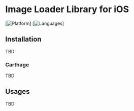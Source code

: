 # Image Loader Library for iOS

[![Platform](https://img.shields.io/badge/platforms-iOS-blue.svg)]
[![Languages](https://img.shields.io/badge/languages-Swift-blue.svg)]

## Installation
TBD

### Carthage
TBD

## Usages
TBD
